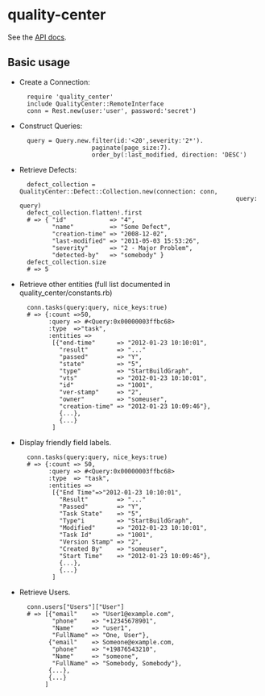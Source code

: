 quality-center
==============

See the [API docs](http://qualitycenter:8080/qcbin/Help/doc_library/api_refs/REST/webframe.html).

Basic usage
-----------

- Create a Connection:

        require 'quality_center'
        include QualityCenter::RemoteInterface
        conn = Rest.new(user:'user', password:'secret')
     
- Construct Queries:

        query = Query.new.filter(id:'<20',severity:'2*').
                          paginate(page_size:7).
                          order_by(:last_modified, direction: 'DESC')

- Retrieve Defects:
        

        defect_collection = QualityCenter::Defect::Collection.new(connection: conn, 
                                                                  query:      query)
        defect_collection.flatten!.first
        # => { "id"            => "4",
               "name"          => "Some Defect",
               "creation-time" => "2008-12-02",
               "last-modified" => "2011-05-03 15:53:26",
               "severity"      => "2 - Major Problem",
               "detected-by"   => "somebody" }
        defect_collection.size
        # => 5
    
- Retrieve other entities (full list documented in quality\_center/constants.rb)

        conn.tasks(query:query, nice_keys:true)
        # => {:count =>50,
              :query => #<Query:0x00000003ffbc68>
              :type  =>"task",
              :entities =>
               [{"end-time"      => "2012-01-23 10:10:01",
                 "result"        => "..."
                 "passed"        => "Y",
                 "state"         => "5",
                 "type"          => "StartBuildGraph",
                 "vts"           => "2012-01-23 10:10:01",
                 "id"            => "1001",
                 "ver-stamp"     => "2",
                 "owner"         => "someuser",
                 "creation-time" => "2012-01-23 10:09:46"},
                 {...},
                 {...}
               ]

- Display friendly field labels.

        conn.tasks(query:query, nice_keys:true)
        # => {:count => 50,
              :query => #<Query:0x00000003ffbc68>
              :type  => "task",
              :entities =>
               [{"End Time"=>"2012-01-23 10:10:01",
                 "Result"        => "..."
                 "Passed"        => "Y",
                 "Task State"    => "5",
                 "Type"i         => "StartBuildGraph",
                 "Modified"      => "2012-01-23 10:10:01",
                 "Task Id"       => "1001",
                 "Version Stamp" => "2",
                 "Created By"    => "someuser",
                 "Start Time"    => "2012-01-23 10:09:46"},
                 {...},
                 {...}
               ]

- Retrieve Users.

        conn.users["Users"]["User"]
        # => [{"email"    => "User1@example.com",
               "phone"    => "+12345678901",
               "Name"     => "user1",
               "FullName" => "One, User"},
              {"email"    => Someone@example.com,
               "phone"    => "+19876543210",
               "Name"     => "someone",
               "FullName" => "Somebody, Somebody"},
              {...},
              {...}
             ]




